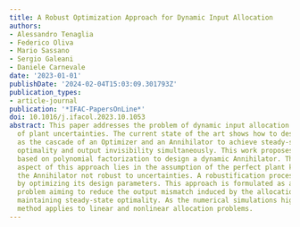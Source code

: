 ```yaml
---
title: A Robust Optimization Approach for Dynamic Input Allocation
authors:
- Alessandro Tenaglia
- Federico Oliva
- Mario Sassano
- Sergio Galeani
- Daniele Carnevale
date: '2023-01-01'
publishDate: '2024-02-04T15:03:09.301793Z'
publication_types:
- article-journal
publication: '*IFAC-PapersOnLine*'
doi: 10.1016/j.ifacol.2023.10.1053
abstract: This paper addresses the problem of dynamic input allocation in the presence
  of plant uncertainties. The current state of the art shows how to design an Allocator
  as the cascade of an Optimizer and an Annihilator to achieve steady-state input
  optimality and output invisibility simultaneously. This work proposes a novel algorithm
  based on polynomial factorization to design a dynamic Annihilator. The critical
  aspect of this approach lies in the assumption of the perfect plant knowledge, making
  the Annihilator not robust to uncertainties. A robustification process is introduced
  by optimizing its design parameters. This approach is formulated as a model-matching
  problem aiming to reduce the output mismatch induced by the allocation scheme while
  maintaining steady-state optimality. As the numerical simulations highlight, this
  method applies to linear and nonlinear allocation problems.
---
```

